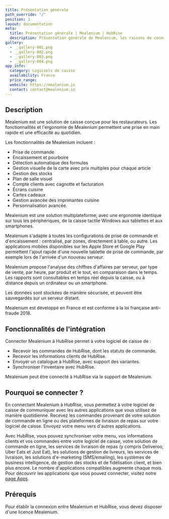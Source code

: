 ```yaml
---
title: Présentation générale
path_override: "/"
position: 1
layout: documentation
meta:
  title: Présentation générale | Mealenium | HubRise
  description: Présentation générale de Mealenium, les raisons de connecter votre caisse à HubRise et les fonctionnalités de l'intégration avec HubRise. Connectez vos applications.
gallery:
  - __gallery-001.png
  - __gallery-002.png
  - __gallery-003.png
  - __gallery-004.png
app_info:
  category: Logiciels de caisse
  availability: France
  price_range:
  website: https://mealenium.io
  contact: contact@mealenium.io
---
```


## Description

Mealenium est une solution de caisse conçue pour les restaurateurs. Les fonctionnalités et l'ergonomie de Mealenium permettent une prise en main rapide et une efficacité au quotidien.

Les fonctionnalités de Mealenium incluent :

- Prise de commande
- Encaissement et pourboire
- Détection automatique des formules
- Gestion visuelle de la carte avec prix multiples pour chaque article
- Gestion des stocks
- Plan de salle visuel
- Compte clients avec cagnotte et facturation
- Écrans cuisine
- Cartes cadeaux
- Gestion avancée des imprimantes cuisine
- Personnalisation avancée.

Mealenium est une solution multiplateforme, avec une ergonomie identique sur tous les périphériques, de la caisse tactile Windows aux tablettes et aux smartphones.

Mealenium s'adapte à toutes les configurations de prise de commande et d'encaissement : centralisé, par zones, directement à table, ou autre. Les applications mobiles disponibles sur les Apple Store et Google Play permettent l'ajout rapide d'une nouvelle tablette de prise de commande, par exemple lors de l'arrivée d'un nouveau serveur.

Mealenium propose l'analyse des chiffres d'affaires par serveur, par type de vente, par heure, par produit et le tout, en comparaison dans le temps. Les rapports sont consultables en temps réel depuis la caisse, ou à distance depuis un ordinateur ou un smartphone.

Les données sont stockées de manière sécurisée, et peuvent être sauvegardés sur un serveur distant.

Mealenium est développé en France et est conforme à la loi française anti-fraude 2018.

## Fonctionnalités de l'intégration

Connecter Mealenium à HubRise permet à votre logiciel de caisse de :

- Recevoir les commandes de HubRise, dont les statuts de commande.
- Recevoir les informations clients de HubRise.
- Envoyer un catalogue à HubRise, avec support des variantes.
- Synchroniser l'inventaire avec HubRise.

Mealenium peut être connecté à HubRise via le support de Mealenium.

## Pourquoi se connecter ?

En connectant Mealenium à HubRise, vous permettez à votre logiciel de caisse de communiquer avec les autres applications que vous utilisez de manière quotidienne. Recevez les commandes provenant de votre solution de commande en ligne ou des plateformes de livraison de repas sur votre logiciel de caisse. Envoyez votre menu vers d'autres applications.

Avec HubRise, vous pouvez synchroniser votre menu, vos informations clients et vos commandes entre votre logiciel de caisse, votre solution de commande en ligne, les services de livraison de repas (y compris Deliveroo, Uber Eats et Just Eat), les solutions de gestion de livreurs, les services de livraison, les solutions d'e-marketing (SMS/emailing), les systèmes de business intelligence, de gestion des stocks et de fidélisation client, et bien plus encore. Le nombre d'applications compatibles augmente chaque mois. Pour découvrir les applications que vous pouvez connecter, visitez notre [page Apps](/apps).

## Prérequis

Pour établir la connexion entre Mealenium et HubRise, vous devez disposer d'une licence Mealenium.
